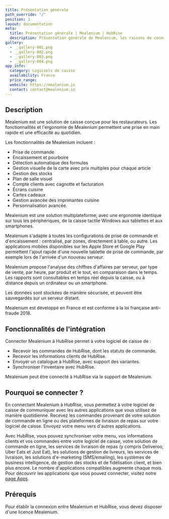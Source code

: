 ```yaml
---
title: Présentation générale
path_override: "/"
position: 1
layout: documentation
meta:
  title: Présentation générale | Mealenium | HubRise
  description: Présentation générale de Mealenium, les raisons de connecter votre caisse à HubRise et les fonctionnalités de l'intégration avec HubRise. Connectez vos applications.
gallery:
  - __gallery-001.png
  - __gallery-002.png
  - __gallery-003.png
  - __gallery-004.png
app_info:
  category: Logiciels de caisse
  availability: France
  price_range:
  website: https://mealenium.io
  contact: contact@mealenium.io
---
```


## Description

Mealenium est une solution de caisse conçue pour les restaurateurs. Les fonctionnalités et l'ergonomie de Mealenium permettent une prise en main rapide et une efficacité au quotidien.

Les fonctionnalités de Mealenium incluent :

- Prise de commande
- Encaissement et pourboire
- Détection automatique des formules
- Gestion visuelle de la carte avec prix multiples pour chaque article
- Gestion des stocks
- Plan de salle visuel
- Compte clients avec cagnotte et facturation
- Écrans cuisine
- Cartes cadeaux
- Gestion avancée des imprimantes cuisine
- Personnalisation avancée.

Mealenium est une solution multiplateforme, avec une ergonomie identique sur tous les périphériques, de la caisse tactile Windows aux tablettes et aux smartphones.

Mealenium s'adapte à toutes les configurations de prise de commande et d'encaissement : centralisé, par zones, directement à table, ou autre. Les applications mobiles disponibles sur les Apple Store et Google Play permettent l'ajout rapide d'une nouvelle tablette de prise de commande, par exemple lors de l'arrivée d'un nouveau serveur.

Mealenium propose l'analyse des chiffres d'affaires par serveur, par type de vente, par heure, par produit et le tout, en comparaison dans le temps. Les rapports sont consultables en temps réel depuis la caisse, ou à distance depuis un ordinateur ou un smartphone.

Les données sont stockées de manière sécurisée, et peuvent être sauvegardés sur un serveur distant.

Mealenium est développé en France et est conforme à la loi française anti-fraude 2018.

## Fonctionnalités de l'intégration

Connecter Mealenium à HubRise permet à votre logiciel de caisse de :

- Recevoir les commandes de HubRise, dont les statuts de commande.
- Recevoir les informations clients de HubRise.
- Envoyer un catalogue à HubRise, avec support des variantes.
- Synchroniser l'inventaire avec HubRise.

Mealenium peut être connecté à HubRise via le support de Mealenium.

## Pourquoi se connecter ?

En connectant Mealenium à HubRise, vous permettez à votre logiciel de caisse de communiquer avec les autres applications que vous utilisez de manière quotidienne. Recevez les commandes provenant de votre solution de commande en ligne ou des plateformes de livraison de repas sur votre logiciel de caisse. Envoyez votre menu vers d'autres applications.

Avec HubRise, vous pouvez synchroniser votre menu, vos informations clients et vos commandes entre votre logiciel de caisse, votre solution de commande en ligne, les services de livraison de repas (y compris Deliveroo, Uber Eats et Just Eat), les solutions de gestion de livreurs, les services de livraison, les solutions d'e-marketing (SMS/emailing), les systèmes de business intelligence, de gestion des stocks et de fidélisation client, et bien plus encore. Le nombre d'applications compatibles augmente chaque mois. Pour découvrir les applications que vous pouvez connecter, visitez notre [page Apps](/apps).

## Prérequis

Pour établir la connexion entre Mealenium et HubRise, vous devez disposer d'une licence Mealenium.
